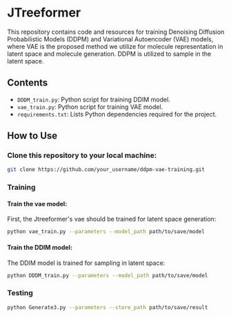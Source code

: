# JTreeformer

This repository contains code and resources for training Denoising Diffusion Probabilistic Models (DDPM) and Variational Autoencoder (VAE) models, where VAE is the proposed method we utilize for molecule representation in latent space and molecule generation. DDPM is utilized to sample in the latent space.

## Contents

- `DDDM_train.py`: Python script for training DDIM model.
- `vae_train.py`: Python script for training VAE model.
- `requirements.txt`: Lists Python dependencies required for the project.

## How to Use

### Clone this repository to your local machine:

```bash
git clone https://github.com/your_username/ddpm-vae-training.git
```

### Training
#### Train the vae model:
First, the Jtreeformer's vae should be trained for latent space generation:
```bash
python vae_train.py --parameters --model_path path/to/save/model
```

#### Train the DDIM model:
The DDIM model is trained for sampling in latent space:
```bash
python DDDM_train.py --parameters --model_path path/to/save/model
```

### Testing
```bash
python Generate3.py --parameters --store_path path/to/save/result
```
